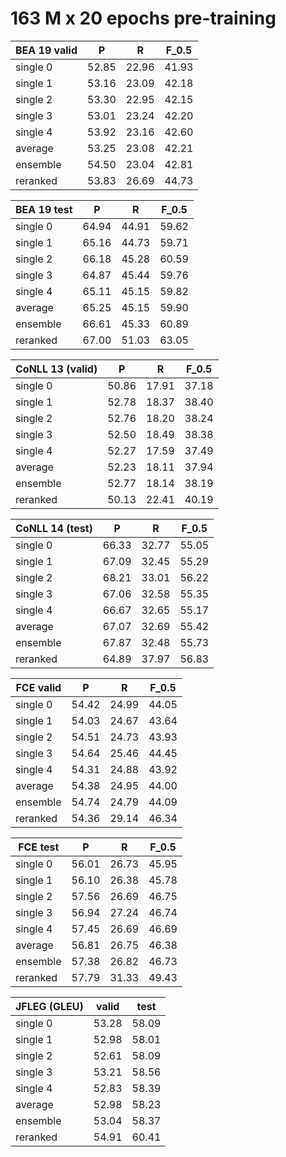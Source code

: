 # 163 M x 20 epochs pre-training

| BEA 19 valid | P | R | F_0.5 |
| --- | --- | --- | --- |
| single 0 | 52.85 | 22.96 | 41.93 |
| single 1 | 53.16 | 23.09 | 42.18 |
| single 2 | 53.30 | 22.95 | 42.15 |
| single 3 | 53.01 | 23.24 | 42.20 |
| single 4 | 53.92 | 23.16 | 42.60 |
| average  | 53.25 | 23.08 | 42.21 |
| ensemble | 54.50 | 23.04 | 42.81 |
| reranked | 53.83 | 26.69 | 44.73 |

| BEA 19 test | P | R | F_0.5 |
| --- | --- | --- | --- |
| single 0 | 64.94 | 44.91 | 59.62 |
| single 1 | 65.16 | 44.73 | 59.71 |
| single 2 | 66.18 | 45.28 | 60.59 |
| single 3 | 64.87 | 45.44 | 59.76 |
| single 4 | 65.11 | 45.15 | 59.82 |
| average  | 65.25 | 45.15 | 59.90 |
| ensemble | 66.61 | 45.33 | 60.89 |
| reranked | 67.00 | 51.03 | 63.05 |

| CoNLL 13 (valid) | P | R | F_0.5 |
| --- | --- | --- | --- |
| single 0 | 50.86 | 17.91 | 37.18 |
| single 1 | 52.78 | 18.37 | 38.40 |
| single 2 | 52.76 | 18.20 | 38.24 |
| single 3 | 52.50 | 18.49 | 38.38 |
| single 4 | 52.27 | 17.59 | 37.49 |
| average  | 52.23 | 18.11 | 37.94 |
| ensemble | 52.77 | 18.14 | 38.19 |
| reranked | 50.13 | 22.41 | 40.19 |

| CoNLL 14 (test) | P | R | F_0.5 |
| --- | --- | --- | --- |
| single 0 | 66.33 | 32.77 | 55.05 |
| single 1 | 67.09 | 32.45 | 55.29 |
| single 2 | 68.21 | 33.01 | 56.22 |
| single 3 | 67.06 | 32.58 | 55.35 |
| single 4 | 66.67 | 32.65 | 55.17 |
| average  | 67.07 | 32.69 | 55.42 |
| ensemble | 67.87 | 32.48 | 55.73 |
| reranked | 64.89 | 37.97 | 56.83 |

| FCE valid | P | R | F_0.5 |
| --- | --- | --- | --- |
| single 0 | 54.42 | 24.99 | 44.05 |
| single 1 | 54.03 | 24.67 | 43.64 |
| single 2 | 54.51 | 24.73 | 43.93 |
| single 3 | 54.64 | 25.46 | 44.45 |
| single 4 | 54.31 | 24.88 | 43.92 |
| average  | 54.38 | 24.95 | 44.00 |
| ensemble | 54.74 | 24.79 | 44.09 |
| reranked | 54.36 | 29.14 | 46.34 |

| FCE test | P | R | F_0.5 |
| --- | --- | --- | --- |
| single 0 | 56.01 | 26.73 | 45.95 |
| single 1 | 56.10 | 26.38 | 45.78 |
| single 2 | 57.56 | 26.69 | 46.75 |
| single 3 | 56.94 | 27.24 | 46.74 |
| single 4 | 57.45 | 26.69 | 46.69 |
| average  | 56.81 | 26.75 | 46.38 |
| ensemble | 57.38 | 26.82 | 46.73 |
| reranked | 57.79 | 31.33 | 49.43 |

| JFLEG (GLEU) | valid | test |
| --- | --- | --- |
| single 0 | 53.28 | 58.09 |
| single 1 | 52.98 | 58.01 |
| single 2 | 52.61 | 58.09 |
| single 3 | 53.21 | 58.56 |
| single 4 | 52.83 | 58.39 |
| average  | 52.98 | 58.23 |
| ensemble | 53.04 | 58.37 |
| reranked | 54.91 | 60.41 |

